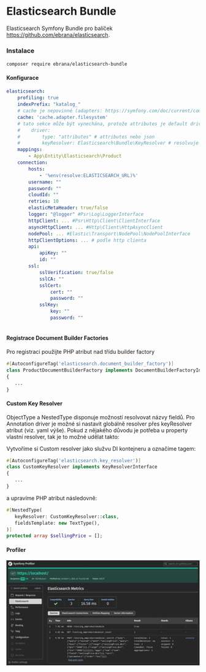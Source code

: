 # Elasticsearch Bundle
Elasticsearch Symfony Bundle pro balíček https://github.com/ebrana/elasticsearch.

### Instalace
````
composer require ebrana/elasticsearch-bundle
````

#### Konfigurace

````yaml
elasticsearch:
    profiling: true
    indexPrefix: "katalog_"
    # cache je nepovinné (adapters: https://symfony.com/doc/current/components/cache.html#available-cache-adapters)
    cache: 'cache.adapter.filesystem'
    # tato sekce může být vynechána, protože attributes je default driver
    #    driver:
    #        type: "attributes" # attributes nebo json
    #        keyResolver: Elasticsearch\Bundle\KeyResolver # resolvuje klíče typu nested nebo object
    mappings:
        - App\Entity\Elasticsearch\Product
    connection:
        hosts:
            - '%env(resolve:ELASTICSEARCH_URL)%'
        username: ""
        password: ""
        cloudId: ""
        retries: 10
        elasticMetaHeader: true/false
        logger: "@logger" #Psr\Log\LoggerInterface
        httpClient: ... #Psr\Http\Client\ClientInterface
        asyncHttpClient: ... #Http\Client\HttpAsyncClient
        nodePool: ... #Elastic\Transport\NodePool\NodePoolInterface
        httpClientOptions: ... # podle http clienta
        api:
            apiKey: ""
            id: ""
        ssl:
            sslVerification: true/false
            sslCA: ""
            sslCert:
                cert: ""
                password: ""
            sslKey:
                key: ""
                password: ""
        
````

#### Registrace Document Builder Factories
Pro registraci použijte PHP atribut nad třídu builder factory

````php
#[AutoconfigureTag('elasticsearch.document_builder_factory')]
class ProductDocumentBuilderFactory implements DocumentBuilderFactoryInterface
{
   ...
}
````

#### Custom Key Resolver
ObjectType a NestedType disponuje možností resolvovat názvy fieldů. Pro Annotation driver
je možné si nastavit globálně resolver přes keyResolver atribut (viz. yaml výše).
Pokud z nějakého důvodu je potřeba u property vlastní resolver, tak je to možné udělat takto:


Vytvoříme si Custom resolver jako služvu DI kontejneru a označíme tagem:
````php
#[AutoconfigureTag('elasticsearch.key_resolver')]
class CustomKeyResolver implements KeyResolverInterface
{
   ...
}
````
a upravíme PHP atribut následovně:
````php
#[NestedType(
   keyResolver: CustomKeyResolver::class,
   fieldsTemplate: new TextType(),
)]
protected array $sellingPrice = [];
````

#### Profiler
![screen.png](screen.png)
